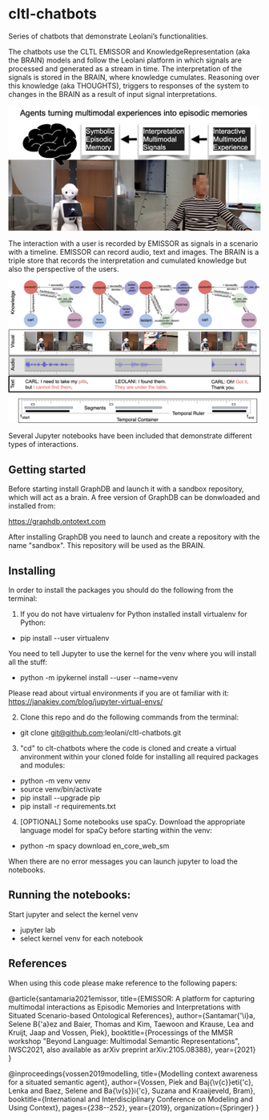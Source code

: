 # cltl-chatbots
Series of chatbots that demonstrate Leolani’s functionalities.

The chatbots use the CLTL EMISSOR and  KnowledgeRepresentation (aka the BRAIN) models
and follow the Leolani platform in which signals are processed and generated 
as a stream in time. The interpretation of the signals is stored in the BRAIN,
where knowledge cumulates. Reasoning over this knowledge (aka THOUGHTS), 
triggers to responses of the system to changes in the BRAIN as a result of input signal
interpretations.

![./images/signal-to-symbolic.png](./images/signal-to-symbolic.png)


The interaction with a user is recorded by EMISSOR as signals in a scenario with a timeline. 
EMISSOR can record audio, text and images. The BRAIN is a triple store that records the
interpretation and cumulated knowledge but also the perspective of the users.

![./images/interaction-to-knowledge.png](./images/interaction-to-knowledge.png)

Several Jupyter notebooks have been included that demonstrate different types of interactions.

## Getting started

Before starting install GraphDB and launch it with a sandbox repository, 
which will act as a brain. A free version of GraphDB can be donwloaded and installed from:

https://graphdb.ontotext.com

After installing GraphDB you need to launch and create a repository with the name "sandbox".
This repository will be used as the BRAIN.

## Installing

In order to install the packages you should do the following from the terminal:

1) If you do not have virtualenv for Python installed install virtualenv for Python: 
   
* pip install --user virtualenv

You need to tell Jupyter to use the kernel for the venv where you will install all the stuff:

* python -m ipykernel install --user --name=venv
  
Please read about virtual environments if you are ot familiar with it: https://janakiev.com/blog/jupyter-virtual-envs/

2) Clone this repo and do the following commands from the terminal:

* git clone git@github.com:leolani/cltl-chatbots.git

3) "cd" to clt-chatbots where the code is cloned and create a virtual anvironment within your cloned folde for installing all required packages and modules:

* python -m venv venv
* source venv/bin/activate
* pip install --upgrade pip
* pip install -r requirements.txt

4) [OPTIONAL] Some notebooks use spaCy. Download the appropriate language model for spaCy before starting within the venv:

* python -m spacy download en_core_web_sm
  
When there are no error messages you can launch jupyter to load the notebooks. 

## Running the notebooks:

Start jupyter and select the kernel venv

* jupyter lab
* select kernel venv for each notebook

## References

When using this code please make reference to the following papers:

@article{santamaria2021emissor,
  title={EMISSOR: A platform for capturing multimodal interactions as Episodic Memories and Interpretations with Situated Scenario-based Ontological References},
  author={Santamar{\'\i}a, Selene B{\'a}ez and Baier, Thomas and Kim, Taewoon and Krause, Lea and Kruijt, Jaap and Vossen, Piek},
  booktitle={Processings of the MMSR workshop "Beyond Language: Multimodal Semantic Representations", IWSC2021, also available as arXiv preprint arXiv:2105.08388},
  year={2021}
}

@inproceedings{vossen2019modelling,
  title={Modelling context awareness for a situated semantic agent},
  author={Vossen, Piek and Baj{\v{c}}eti{\'c}, Lenka and Baez, Selene and Ba{\v{s}}i{\'c}, Suzana and Kraaijeveld, Bram},
  booktitle={International and Interdisciplinary Conference on Modeling and Using Context},
  pages={238--252},
  year={2019},
  organization={Springer}
}
